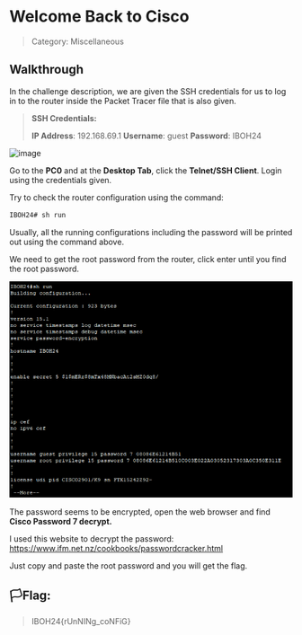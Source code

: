 # Welcome Back to Cisco
> Category: Miscellaneous


## Walkthrough

In the challenge description, we are given the SSH credentials for us to log in to the router
inside the Packet Tracer file that is also given.

> **SSH Credentials:**
>
>**IP Address**: 192.168.69.1
>**Username**: guest
>**Password**: IBOH24

![image](https://github.com/user-attachments/assets/f9451231-9b06-4e71-a70b-061a7ea5b956)

Go to the **PC0** and at the **Desktop Tab**, click the **Telnet/SSH Client**. Login using the credentials given.

Try to check the router configuration using the command:

```bash
IBOH24# sh run
```

Usually, all the running configurations including the password will be printed out using the command
above.

We need to get the root password from the router, click enter until you find the root
password.

![img](../Misc/shrun.png)

The password seems to be encrypted, open the web browser and find **Cisco Password 7 decrypt.**

I used this website to decrypt the password:
https://www.ifm.net.nz/cookbooks/passwordcracker.html

Just copy and paste the root password and you will get the flag.

## 🏳️Flag:

>IBOH24{rUnNINg_coNFiG}
